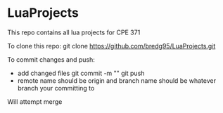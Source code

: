 # LuaProjects
This repo contains all lua projects for CPE 371

To clone this repo: 
git clone https://github.com/bredg95/LuaProjects.git

To commit changes and push:
- add changed files
git commit -m "<message>"
git push <remotename> <branchname> 
- remote name should be origin and branch name should be whatever branch your committing to

Will attempt merge 
